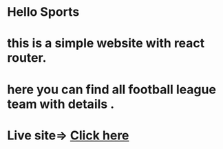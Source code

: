 # Hello Sports
# this is a simple website with react router. 
# here you can find all football league team with details . 
# Live site=> <a href="https://hello-sports.netlify.app/" target="_blank">Click here </a>
